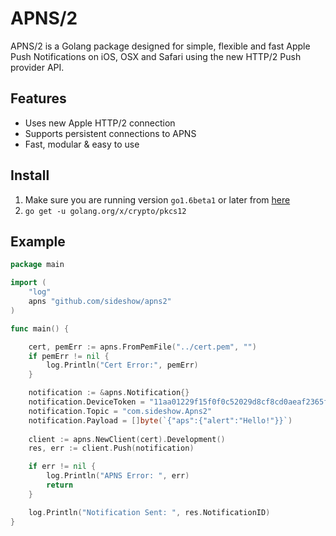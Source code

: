 # APNS/2

APNS/2 is a Golang package designed for simple, flexible and fast Apple Push Notifications on iOS, OSX and Safari using the new HTTP/2 Push provider API.

## Features

- Uses new Apple HTTP/2 connection
- Supports persistent connections to APNS
- Fast, modular & easy to use

## Install

1. Make sure you are running version `go1.6beta1` or later from [here](https://golang.org/dl/)
2. `go get -u golang.org/x/crypto/pkcs12`

## Example

```go
package main

import (
	"log"
	apns "github.com/sideshow/apns2"
)

func main() {

	cert, pemErr := apns.FromPemFile("../cert.pem", "")
	if pemErr != nil {
		log.Println("Cert Error:", pemErr)
	}

	notification := &apns.Notification{}
	notification.DeviceToken = "11aa01229f15f0f0c52029d8cf8cd0aeaf2365fe4cebc4af26cd6d76b7919ef7"
	notification.Topic = "com.sideshow.Apns2"
	notification.Payload = []byte(`{"aps":{"alert":"Hello!"}}`)
	
	client := apns.NewClient(cert).Development()
	res, err := client.Push(notification)

	if err != nil {
		log.Println("APNS Error: ", err)
		return
	} 

	log.Println("Notification Sent: ", res.NotificationID)
}

```